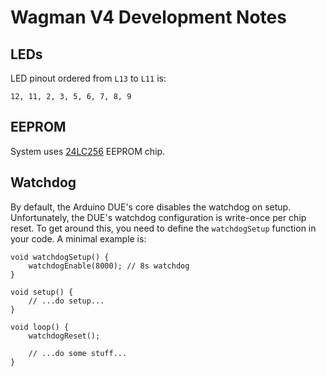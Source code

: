 # Wagman V4 Development Notes

## LEDs

LED pinout ordered from `L13` to `L11` is:

```
12, 11, 2, 3, 5, 6, 7, 8, 9
```

## EEPROM

System uses [24LC256](https://www.microchip.com/wwwproducts/en/24LC256) EEPROM chip.

## Watchdog

By default, the Arduino DUE's core disables the watchdog on setup. Unfortunately,
the DUE's watchdog configuration is write-once per chip reset. To get around this,
you need to define the `watchdogSetup` function in your code. A minimal example
is:

```
void watchdogSetup() {
    watchdogEnable(8000); // 8s watchdog
}

void setup() {
    // ...do setup...
}

void loop() {
    watchdogReset();

    // ...do some stuff...
}
```
